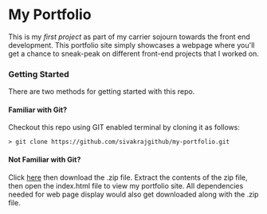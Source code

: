 # My Portfolio

This is my _first project_ as part of my carrier sojourn towards the front end development. This portfolio site simply showcases a webpage where you'll get a chance to sneak-peak on different front-end projects that I worked on. 

### Getting Started

There are two methods for getting started with this repo.

#### Familiar with Git?
Checkout this repo using GIT enabled terminal by cloning it as follows:

```
> git clone https://github.com/sivakrajgithub/my-portfolio.git

```

#### Not Familiar with Git?
Click [here](https://github.com/sivakrajgithub/) then download the .zip file.  Extract the contents of the zip file, then open the index.html file to view my portfolio site. All dependencies needed for web page display would also get downloaded along with the .zip file.
